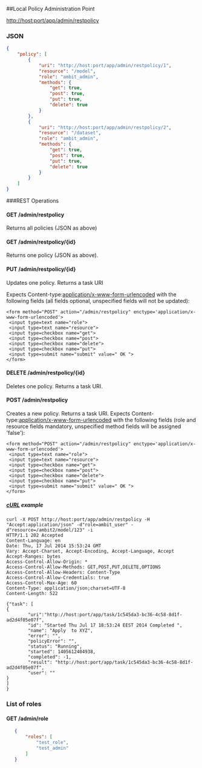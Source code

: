 ##Local Policy Administration Point

   [http://host:port/app/admin/restpolicy](http://host:port/app/admin/restpolicy)

### JSON

````json
{
    "policy": [
        {
            "uri": "http://host:port/app/admin/restpolicy/1",
            "resource": "/model",
            "role": "ambit_admin",
            "methods": {
                "get": true,
                "post": true,
                "put": true,
                "delete": true
            }
        },
        {
            "uri": "http://host:port/app/admin/restpolicy/2",
            "resource": "/dataset",
            "role": "ambit_admin",
            "methods": {
                "get": true,
                "post": true,
                "put": true,
                "delete": true
            }
        }
    ]
}
````

###REST Operations

#### GET /admin/restpolicy 
Returns all policies (JSON as above)

#### GET /admin/restpolicy/{id}
Returns one policy (JSON as above).

#### PUT /admin/restpolicy/{id}
Updates one policy.  Returns a task URI

Expects Content-type:[application/x-www-form-urlencoded](http://www.w3.org/TR/html401/interact/forms.html#h-17.13.4.1) with the following fields (all fields optional, unspecified fields will not be updated):

````
<form method="POST" action="/admin/restpolicy" enctype='application/x-www-form-urlencoded'>
 <input type=text name="role">
 <input type=text name="resource">
 <input type=checkbox name="get">
 <input type=checkbox name="post">
 <input type=checkbox name="delete">
 <input type=checkbox name="put">
 <input type=submit name="submit" value=" OK ">
</form>
````

#### DELETE /admin/restpolicy/{id}
Deletes one policy.  Returns a task URI.

#### POST /admin/restpolicy
Creates a new policy. Returns a task URI.
Expects Content-type:[application/x-www-form-urlencoded](http://www.w3.org/TR/html401/interact/forms.html#h-17.13.4.1) with the following fields (role and resource fields mandatory, unspecified method fields will be assigned 'false'):

````
<form method="POST" action="/admin/restpolicy" enctype='application/x-www-form-urlencoded'>
 <input type=text name="role">
 <input type=text name="resource">
 <input type=checkbox name="get">
 <input type=checkbox name="post">
 <input type=checkbox name="delete">
 <input type=checkbox name="put">
 <input type=submit name="submit" value=" OK ">
</form>
````

##### [cURL](http://curl.haxx.se/) example

````
curl -X POST http://host:port/app/admin/restpolicy -H "Accept:application/json" -d"role=ambit_user" -d"resource=/ambit2/model/123" -i
HTTP/1.1 202 Accepted
Content-Language: en
Date: Thu, 17 Jul 2014 15:53:24 GMT
Vary: Accept-Charset, Accept-Encoding, Accept-Language, Accept
Accept-Ranges: bytes
Access-Control-Allow-Origin: *
Access-Control-Allow-Methods: GET,POST,PUT,DELETE,OPTIONS
Access-Control-Allow-Headers: Content-Type
Access-Control-Allow-Credentials: true
Access-Control-Max-Age: 60
Content-Type: application/json;charset=UTF-8
Content-Length: 522

{"task": [
{
        "uri":"http://host:port/app/task/1c545da3-bc36-4c58-8d1f-ad2d4f05e07f",
        "id": "Started Thu Jul 17 18:53:24 EEST 2014 Completed ",
        "name": "Apply  to XYZ",
        "error": "",
        "policyError": "",
        "status": "Running",
        "started": 1405612404938,
        "completed": -1,
        "result": "http://host:port/app/task/1c545da3-bc36-4c58-8d1f-ad2d4f05e07f",
        "user": ""
}
]
}

````


### List of roles

#### GET /admin/role

````json
   {
       "roles": [
           "test_role",
           "test_admin"
       ]
   }
````
